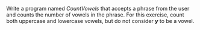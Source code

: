 Write a program named *CountVowels* that accepts a phrase from the user and counts the number of vowels in the phrase. For this exercise, count both uppercase and lowercase vowels, but do not consider ***y*** to be a vowel.

